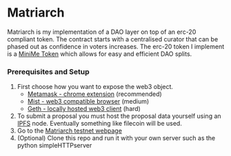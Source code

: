 # Matriarch

Matriarch is my implementation of a DAO layer on top of an erc-20 compliant token. The contract starts with a centralised curator that can be phased out as confidence in voters increases. The erc-20 token I implement is a [MiniMe Token](https://medium.com/giveth/the-minime-token-open-sourced-by-giveth-2710c0210787#.w7najly69) which allows for easy and efficient DAO splits.


### Prerequisites and Setup

1. First choose how you want to expose the web3 object.
    - [Metamask - chrome extension](https://chrome.google.com/webstore/detail/metamask/nkbihfbeogaeaoehlefnkodbefgpgknn) (recommended)
    - [Mist - web3 compatible browser](https://github.com/ethereum/mist/releases) (medium)
    - [Geth - locally hosted web3 client](https://github.com/ethereum/go-ethereum/wiki/Building-Ethereum) (hard)
2. To submit a proposal you must host the proposal data yourself using an [IPFS](https://ipfs.io/) node. Eventually something like filecoin will be used.
3. Go to the [Matriarch testnet webpage](http://matriarch-testnet.azurewebsites.net/)
4. (Optional) Clone this repo and run it with your own server such as the python simpleHTTPserver